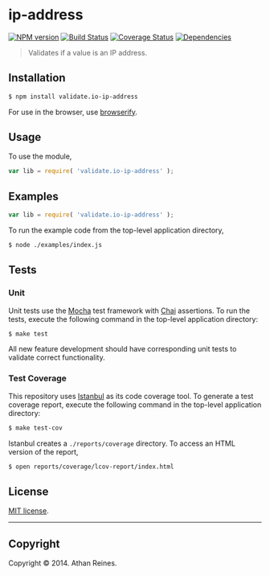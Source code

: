 ip-address
===
[![NPM version][npm-image]][npm-url] [![Build Status][travis-image]][travis-url] [![Coverage Status][coveralls-image]][coveralls-url] [![Dependencies][dependencies-image]][dependencies-url]

> Validates if a value is an IP address.


## Installation

``` bash
$ npm install validate.io-ip-address
```

For use in the browser, use [browserify](https://github.com/substack/node-browserify).


## Usage

To use the module,

``` javascript
var lib = require( 'validate.io-ip-address' );
```


## Examples

``` javascript
var lib = require( 'validate.io-ip-address' );
```

To run the example code from the top-level application directory,

``` bash
$ node ./examples/index.js
```


## Tests

### Unit

Unit tests use the [Mocha](http://visionmedia.github.io/mocha) test framework with [Chai](http://chaijs.com) assertions. To run the tests, execute the following command in the top-level application directory:

``` bash
$ make test
```

All new feature development should have corresponding unit tests to validate correct functionality.


### Test Coverage

This repository uses [Istanbul](https://github.com/gotwarlost/istanbul) as its code coverage tool. To generate a test coverage report, execute the following command in the top-level application directory:

``` bash
$ make test-cov
```

Istanbul creates a `./reports/coverage` directory. To access an HTML version of the report,

``` bash
$ open reports/coverage/lcov-report/index.html
```


## License

[MIT license](http://opensource.org/licenses/MIT). 


---
## Copyright

Copyright &copy; 2014. Athan Reines.


[npm-image]: http://img.shields.io/npm/v/validate.io-ip-address.svg
[npm-url]: https://npmjs.org/package/validate.io-ip-address

[travis-image]: http://img.shields.io/travis/validate-io/ip-address/master.svg
[travis-url]: https://travis-ci.org/validate-io/ip-address

[coveralls-image]: https://img.shields.io/coveralls/validate-io/ip-address/master.svg
[coveralls-url]: https://coveralls.io/r/validate-io/ip-address?branch=master

[dependencies-image]: http://img.shields.io/david/validate-io/ip-address.svg
[dependencies-url]: https://david-dm.org/validate-io/ip-address

[dev-dependencies-image]: http://img.shields.io/david/dev/validate-io/ip-address.svg
[dev-dependencies-url]: https://david-dm.org/dev/validate-io/ip-address

[github-issues-image]: http://img.shields.io/github/issues/validate-io/ip-address.svg
[github-issues-url]: https://github.com/validate-io/ip-address/issues